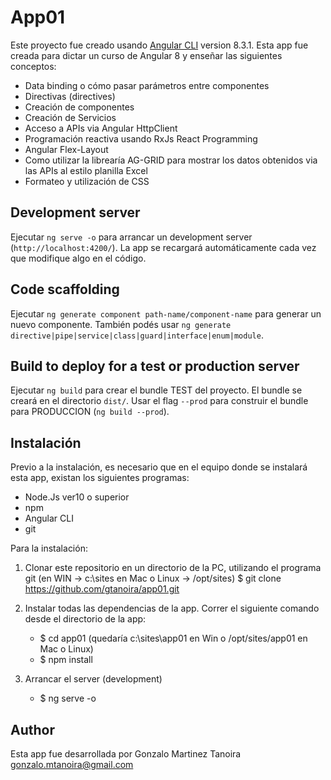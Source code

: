 # App01

Este proyecto fue creado usando [Angular CLI](https://github.com/angular/angular-cli) version 8.3.1.
Esta app fue creada para dictar un curso de Angular 8 y enseñar las siguientes conceptos:

- Data binding o cómo pasar parámetros entre componentes
- Directivas (directives)
- Creación de componentes
- Creación de Servicios
- Acceso a APIs via Angular HttpClient
- Programación reactiva usando RxJs React Programming
- Angular Flex-Layout
- Como utilizar la librearía AG-GRID para mostrar los datos obtenidos via las APIs al estilo planilla Excel
- Formateo y utilización de CSS

## Development server

Ejecutar `ng serve -o` para arrancar un development server (`http://localhost:4200/`). La app se recargará automáticamente cada vez que modifique algo en el código.

## Code scaffolding

Ejecutar `ng generate component path-name/component-name` para generar un nuevo componente. También podés usar `ng generate directive|pipe|service|class|guard|interface|enum|module`.

## Build to deploy for a test or production server

Ejecutar `ng build` para crear el bundle TEST del proyecto. El bundle se creará en el directorio `dist/`. Usar el flag  `--prod` para construir el bundle para PRODUCCION (`ng build --prod`).

## Instalación

Previo a la instalación, es necesario que en el equipo donde se instalará esta app, existan los siguientes programas:
- Node.Js ver10 o superior
- npm
- Angular CLI
- git

Para la instalación:
1) Clonar este repositorio en un directorio de la PC, utilizando el programa git  (en WIN -> c:\sites   en Mac o Linux -> /opt/sites)
   $  git clone https://github.com/gtanoira/app01.git

2) Instalar todas las dependencias de la app. Correr el siguiente comando desde el directorio de la app:
   - $  cd app01    (quedaría  c:\sites\app01 en Win   o   /opt/sites/app01 en Mac o Linux)
   - $  npm install

3) Arrancar el server (development)
   - $  ng serve -o

## Author

Esta app fue desarrollada por Gonzalo Martinez Tanoira
gonzalo.mtanoira@gmail.com
